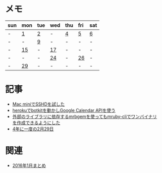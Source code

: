 # メモ

| sun | mon | tue | wed | thu | fri | sat |
|:----|:----|:----|:----|:----|:----|:----|
|-    |[1](https://gist.github.com/kjunichi/5aca2690cbb4bec8acfe)|[2](https://gist.github.com/kjunichi/253bb5418095532726b5)|-    |[4](https://gist.github.com/kjunichi/6d026004edbd6c91c07e)|[5](https://gist.github.com/kjunichi/206e47ab4a9675a22655)|[6](https://gist.github.com/kjunichi/2d91a0ebee3d5ebcbc94)|
|-    |-    |[9](https://gist.github.com/kjunichi/368acbb7a30bd13caedf)|-    |-    |-    |-    |
|-    |[15](https://gist.github.com/kjunichi/594c457acbb895ed7928)|-    |[17](https://gist.github.com/kjunichi/87265f1bfbd2529f1d31)|-    |-    |-    |
|-    |-    |-    |[24](https://gist.github.com/kjunichi/a5ef74b9822c41896659)|-    |[26](https://gist.github.com/kjunichi/ca1cfd5324bbe523ba32)|-    |
|-    |[29](https://gist.github.com/kjunichi/9a7ff68aa1a11f4a58be)|-    |-    |-    |-    |-    |

# 記事

- [Mac miniでSSHDを試した](http://abrakatabura.hatenablog.com/entry/2016/02/03/074223)
- [herokuでbotkitを動かしGoogle Calendar APIを使う](http://abrakatabura.hatenablog.com/entry/2016/02/08/095744)
- [外部のライブラリに依存するmrbgemを使ってもmruby-cliでワンバイナリを作成できるようにした](http://abrakatabura.hatenablog.com/entry/2016/02/14/144922)
- [4年に一度の2月29日](http://abrakatabura.hatenablog.com/entry/2016/02/29/100344)
 
# 関連

- [2016年1月まとめ](https://gist.github.com/kjunichi/f2404e719c6b30faff3f)